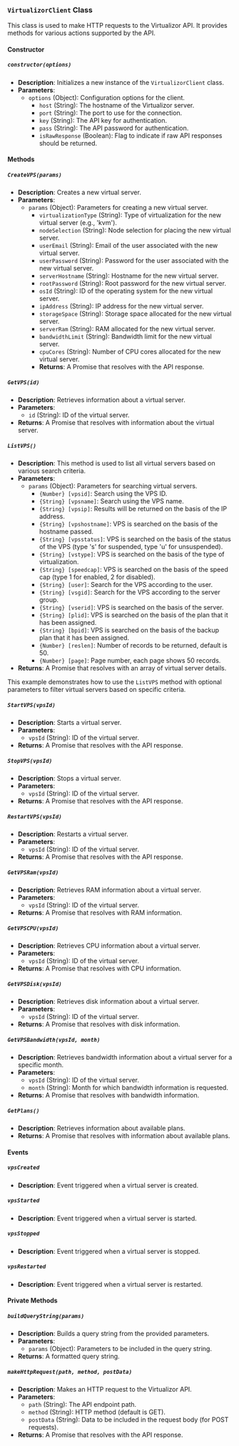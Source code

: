 ### `VirtualizorClient` Class

This class is used to make HTTP requests to the Virtualizor API. It provides methods for various actions supported by the API.

#### Constructor

##### `constructor(options)`

- **Description**: Initializes a new instance of the `VirtualizorClient` class.
- **Parameters**:
  - `options` (Object): Configuration options for the client.
    - `host` (String): The hostname of the Virtualizor server.
    - `port` (String): The port to use for the connection.
    - `key` (String): The API key for authentication.
    - `pass` (String): The API password for authentication.
    - `isRawResponse` (Boolean): Flag to indicate if raw API responses should be returned.

#### Methods

##### `CreateVPS(params)`

- **Description**: Creates a new virtual server.
- **Parameters**:
  - `params` (Object): Parameters for creating a new virtual server.
     - `virtualizationType` (String): Type of virtualization for the new virtual server (e.g., 'kvm').
    - `nodeSelection` (String): Node selection for placing the new virtual server.
    - `userEmail` (String): Email of the user associated with the new virtual server.
    - `userPassword` (String): Password for the user associated with the new virtual server.
    - `serverHostname` (String): Hostname for the new virtual server.
    - `rootPassword` (String): Root password for the new virtual server.
    - `osId` (String): ID of the operating system for the new virtual server.
    - `ipAddress` (String): IP address for the new virtual server.
    - `storageSpace` (String): Storage space allocated for the new virtual server.
    - `serverRam` (String): RAM allocated for the new virtual server.
    - `bandwidthLimit` (String): Bandwidth limit for the new virtual server.
    - `cpuCores` (String): Number of CPU cores allocated for the new virtual server.
    - **Returns**: A Promise that resolves with the API response.

##### `GetVPS(id)`

- **Description**: Retrieves information about a virtual server.
- **Parameters**:
  - `id` (String): ID of the virtual server.
- **Returns**: A Promise that resolves with information about the virtual server.

##### `ListVPS()`

- **Description**: This method is used to list all virtual servers based on various search criteria.
- **Parameters**:
  - `params` (Object): Parameters for searching virtual servers.
    - `{Number} [vpsid]`: Search using the VPS ID.
    - `{String} [vpsname]`: Search using the VPS name.
    - `{String} [vpsip]`: Results will be returned on the basis of the IP address.
    - `{String} [vpshostname]`: VPS is searched on the basis of the hostname passed.
    - `{String} [vpsstatus]`: VPS is searched on the basis of the status of the VPS (type 's' for suspended, type 'u' for unsuspended).
    - `{String} [vstype]`: VPS is searched on the basis of the type of virtualization.
    - `{String} [speedcap]`: VPS is searched on the basis of the speed cap (type 1 for enabled, 2 for disabled).
    - `{String} [user]`: Search for the VPS according to the user.
    - `{String} [vsgid]`: Search for the VPS according to the server group.
    - `{String} [vserid]`: VPS is searched on the basis of the server.
    - `{String} [plid]`: VPS is searched on the basis of the plan that it has been assigned.
    - `{String} [bpid]`: VPS is searched on the basis of the backup plan that it has been assigned.
    - `{Number} [reslen]`: Number of records to be returned, default is 50.
    - `{Number} [page]`: Page number, each page shows 50 records.
- **Returns**: A Promise that resolves with an array of virtual server details.

This example demonstrates how to use the `ListVPS` method with optional parameters to filter virtual servers based on specific criteria.
##### `StartVPS(vpsId)`

- **Description**: Starts a virtual server.
- **Parameters**:
  - `vpsId` (String): ID of the virtual server.
- **Returns**: A Promise that resolves with the API response.

##### `StopVPS(vpsId)`

- **Description**: Stops a virtual server.
- **Parameters**:
  - `vpsId` (String): ID of the virtual server.
- **Returns**: A Promise that resolves with the API response.

##### `RestartVPS(vpsId)`

- **Description**: Restarts a virtual server.
- **Parameters**:
  - `vpsId` (String): ID of the virtual server.
- **Returns**: A Promise that resolves with the API response.

##### `GetVPSRam(vpsId)`

- **Description**: Retrieves RAM information about a virtual server.
- **Parameters**:
  - `vpsId` (String): ID of the virtual server.
- **Returns**: A Promise that resolves with RAM information.

##### `GetVPSCPU(vpsId)`

- **Description**: Retrieves CPU information about a virtual server.
- **Parameters**:
  - `vpsId` (String): ID of the virtual server.
- **Returns**: A Promise that resolves with CPU information.

##### `GetVPSDisk(vpsId)`

- **Description**: Retrieves disk information about a virtual server.
- **Parameters**:
  - `vpsId` (String): ID of the virtual server.
- **Returns**: A Promise that resolves with disk information.

##### `GetVPSBandwidth(vpsId, month)`

- **Description**: Retrieves bandwidth information about a virtual server for a specific month.
- **Parameters**:
  - `vpsId` (String): ID of the virtual server.
  - `month` (String): Month for which bandwidth information is requested.
- **Returns**: A Promise that resolves with bandwidth information.

##### `GetPlans()`

- **Description**: Retrieves information about available plans.
- **Returns**: A Promise that resolves with information about available plans.

#### Events

##### `vpsCreated`

- **Description**: Event triggered when a virtual server is created.

##### `vpsStarted`

- **Description**: Event triggered when a virtual server is started.

##### `vpsStopped`

- **Description**: Event triggered when a virtual server is stopped.

##### `vpsRestarted`

- **Description**: Event triggered when a virtual server is restarted.

#### Private Methods

##### `buildQueryString(params)`

- **Description**: Builds a query string from the provided parameters.
- **Parameters**:
  - `params` (Object): Parameters to be included in the query string.
- **Returns**: A formatted query string.

##### `makeHttpRequest(path, method, postData)`

- **Description**: Makes an HTTP request to the Virtualizor API.
- **Parameters**:
  - `path` (String): The API endpoint path.
  - `method` (String): HTTP method (default is GET).
  - `postData` (String): Data to be included in the request body (for POST requests).
- **Returns**: A Promise that resolves with the API response.